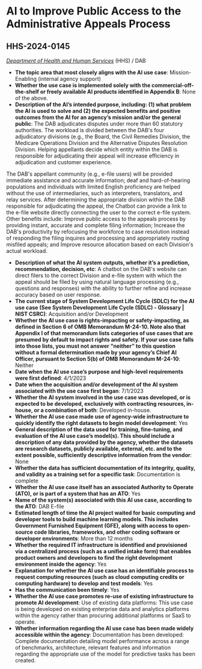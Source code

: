 # AI to Improve Public Access to the Administrative Appeals Process
## HHS-2024-0145
_[Department of Health and Human Services](<../3_agency/Department of Health and Human Services.md>)_ (HHS) / DAB


+ **The topic area that most closely aligns with the AI use case**: Mission-Enabling (internal agency support)
+ **Whether the use case is implemented solely with the commercial-off-the-shelf or freely available AI products identified in Appendix B**: None of the above.
+ **Description of the AI’s intended purpose, including: (1) what problem the AI is used to solve and (2) the expected benefits and positive outcomes from the AI for an agency’s mission and/or the general public**: The DAB adjudicates  disputes under more than 60 statutory authorities.  The workload is divided between the DAB's four adjudicatory divisions (e.g., the Board, the Civil Remedies Division, the Medicare Operations Division and the Alternative Disputes Resolution Division. Helping appellants decide which entity within the DAB is responsible for adjudicating their appeal will increase efficiency in adjudication and customer experience. 

The DAB's appellant community (e.g., e-file users) will be provided immediate assistance and accurate information; deaf and hard-of-hearing populations and individuals with limited English proficiency are helped without the use of intermediaries, such as interpreters, translators, and relay services. After determining the appropriate division within the DAB responsible for adjudicating the appeal, the Chatbot can provide a link to the e-file website directly connecting the user to the correct e-file system.  Other benefits include: Improve public access to the appeals process by providing instant, accurate and complete filing information; Increase the DAB's productivity by refocusing the workforce to case resolution instead of responding the filing inquires and processing and appropriately routing misfiled appeals; and Improve resource allocation based on each Division's actual workload.
+ **Description of what the AI system outputs, whether it’s a prediction, recommendation, decision, etc**: A chatbot on the DAB's website can direct filers to the correct Division and e-file system with which the appeal should be filed by using natural language processing (e.g., questions and responses) with the ability to further refine and increase accuracy based on user response.
+ **The current stage of System Development Life Cycle (SDLC) for the AI use case (See System Development Life Cycle (SDLC) - Glossary | NIST CSRC)**: Acquisition and/or Development
+ **Whether the AI use case is rights-impacting or safety-impacting, as defined in Section 6 of OMB Memorandum M-24-10. Note also that Appendix I of that memorandum lists categories of use cases that are presumed by default to impact rights and safety. If your use case falls into those lists, you must not answer “neither” to this question without a formal determination made by your agency’s Chief AI Officer, pursuant to Section 5(b) of OMB Memorandum M-24-10**: Neither
+ **Date when the AI use case’s purpose and high-level requirements were first defined**: 4/1/2023
+ **Date when the acquisition and/or development of the AI system associated with the use case first began**: 7/1/2023
+ **Whether the AI system involved in the use case was developed, or is expected to be developed, exclusively with contracting resources, in-house, or a combination of both**: Developed in-house.
+ **Whether the AI use case made use of agency-wide infrastructure to quickly identify the right datasets to begin model development**: Yes
+ **General description of the data used for training, fine-tuning, and evaluation of the AI use case’s model(s). This should include a description of any data provided by the agency, whether the datasets are research datasets, publicly available, external, etc. and to the extent possible, sufficiently descriptive information from the vendor**: None
+ **Whether the data has sufficient documentation of its integrity, quality, and validity as a training set for a specific task**: Documentation is complete
+ **Whether the AI use case itself has an associated Authority to Operate (ATO), or is part of a system that has an ATO**: Yes
+ **Name of the system(s) associated with this AI use case, according to the ATO**: DAB E-file
+ **Estimated length of time the AI project waited for basic computing and developer tools to build machine learning models. This includes Government Furnished Equipment (GFE), along with access to open-source code libraries, frameworks, and other coding software or developer environments**: More than 12 months
+ **Whether the required IT infrastructure is identified and provisioned via a centralized process (such as a unified intake form) that enables product owners and developers to find the right development environment inside the agency**: Yes
+ **Explanation for whether the AI use case has an identifiable process to request computing resources (such as cloud computing credits or computing hardware) to develop and test models**: Yes
+ **Has the communication been timely**: Yes
+ **Whether the AI use case promotes re-use of existing infrastructure to promote AI development**: Use of existing data platforms: This use case is being developed on existing enterprise data and analytics platforms within the agency rather than procuring additional platforms or SaaS to operate.
+ **Whether information regarding the AI use case has been made widely accessible within the agency**: Documentation has been developed: Complete documentation detailing model performance across a range of benchmarks, architecture, relevant features and information regarding the appropriate use of the model for predictive tasks has been created.